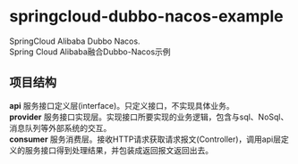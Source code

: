 # springcloud-dubbo-nacos-example
 SpringCloud Alibaba Dubbo Nacos.<br> 
 Spring Cloud Alibaba融合Dubbo-Nacos示例
 
 
## 项目结构
**api** 服务接口定义层(interface)。只定义接口，不实现具体业务。<br>
**provider** 服务接口实现层。实现接口所要实现的业务逻辑，包含与sql、NoSql、消息队列等外部系统的交互。<br>
**consumer** 服务消费层。接收HTTP请求获取请求报文(Controller)，调用api层定义的服务接口得到处理结果，并包装成返回报文返回出去。